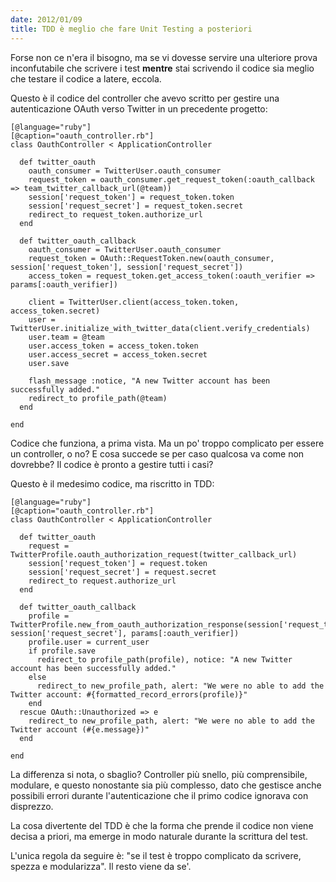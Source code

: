 ```yaml
---
date: 2012/01/09
title: TDD è meglio che fare Unit Testing a posteriori
---
```


Forse non ce n'era il bisogno, ma se vi dovesse servire una ulteriore
prova inconfutabile che scrivere i test **mentre** stai scrivendo il
codice sia meglio che testare il codice a latere, eccola.

Questo è il codice del controller che avevo scritto per gestire una autenticazione
OAuth verso Twitter in un precedente progetto:

    [@language="ruby"]
    [@caption="oauth_controller.rb"]
    class OauthController < ApplicationController

      def twitter_oauth
        oauth_consumer = TwitterUser.oauth_consumer
        request_token = oauth_consumer.get_request_token(:oauth_callback => team_twitter_callback_url(@team))
        session['request_token'] = request_token.token
        session['request_secret'] = request_token.secret
        redirect_to request_token.authorize_url
      end

      def twitter_oauth_callback
        oauth_consumer = TwitterUser.oauth_consumer
        request_token = OAuth::RequestToken.new(oauth_consumer, session['request_token'], session['request_secret'])
        access_token = request_token.get_access_token(:oauth_verifier => params[:oauth_verifier])

        client = TwitterUser.client(access_token.token, access_token.secret)
        user = TwitterUser.initialize_with_twitter_data(client.verify_credentials)
        user.team = @team
        user.access_token = access_token.token
        user.access_secret = access_token.secret
        user.save

        flash_message :notice, "A new Twitter account has been successfully added."
        redirect_to profile_path(@team)
      end

    end

Codice che funziona, a prima vista. Ma un po' troppo complicato per essere un controller, o no?
E cosa succede se per caso qualcosa va come non dovrebbe? Il codice è pronto a gestire tutti i casi?

Questo è il medesimo codice, ma riscritto in TDD:

    [@language="ruby"]
    [@caption="oauth_controller.rb"]
    class OauthController < ApplicationController

      def twitter_oauth
        request = TwitterProfile.oauth_authorization_request(twitter_callback_url)
        session['request_token'] = request.token
        session['request_secret'] = request.secret
        redirect_to request.authorize_url
      end

      def twitter_oauth_callback
        profile = TwitterProfile.new_from_oauth_authorization_response(session['request_token'], session['request_secret'], params[:oauth_verifier])
        profile.user = current_user
        if profile.save
          redirect_to profile_path(profile), notice: "A new Twitter account has been successfully added."
        else
          redirect_to new_profile_path, alert: "We were no able to add the Twitter account: #{formatted_record_errors(profile)}"
        end
      rescue OAuth::Unauthorized => e
        redirect_to new_profile_path, alert: "We were no able to add the Twitter account (#{e.message})"
      end

    end

La differenza si nota, o sbaglio? Controller più snello, più comprensibile,
modulare, e questo nonostante sia più complesso, dato che gestisce anche possibili errori
durante l'autenticazione che il primo codice ignorava con disprezzo.

La cosa divertente del TDD è che la forma che prende il codice non viene
decisa a priori, ma emerge in modo naturale durante la scrittura del test.

L'unica regola da seguire è: "se il test è troppo complicato da
scrivere, spezza e modularizza". Il resto viene da se'.
